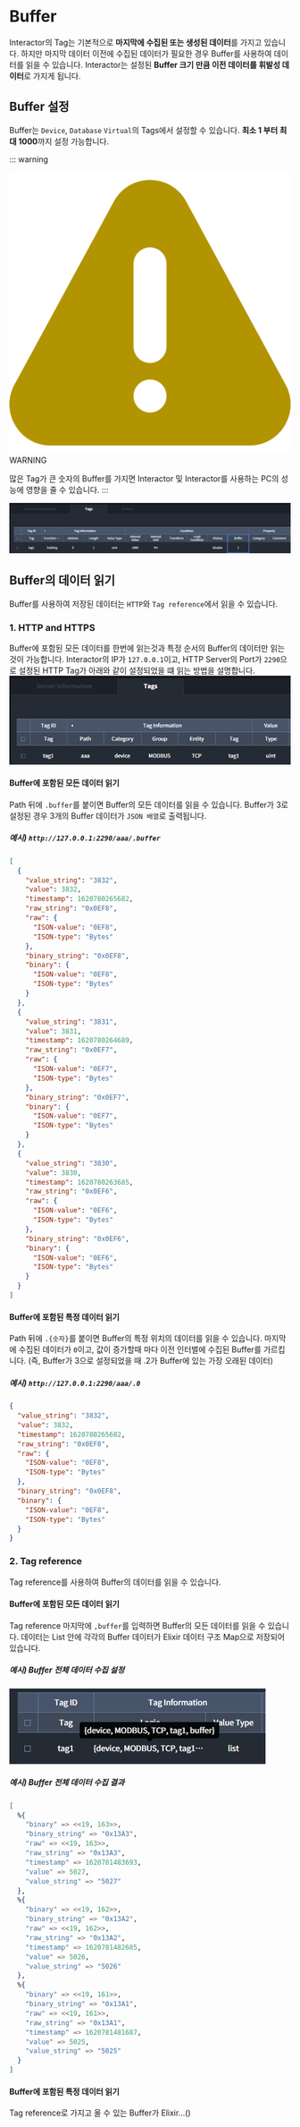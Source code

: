 # Buffer
Interactor의 Tag는 기본적으로 **마지막에 수집된 또는 생성된 데이터**를 가지고 있습니다. 하지만 마지막 데이터 이전에 수집된 데이터가 필요한 경우 Buffer를 사용하여 데이터를 읽을 수 있습니다. Interactor는 설정된 **Buffer 크기 만큼 이전 데이터를 휘발성 데이터**로 가지게 됩니다.  

## Buffer 설정
Buffer는 `Device`, `Database` `Virtual`의 Tags에서 설정할 수 있습니다. **최소 1 부터 최대 1000**까지 설정 가능합니다.

::: warning <p class="custom-block-title"><img src="../../img/icon/warning.svg">WARNING</p>
많은 Tag가 큰 숫자의 Buffer를 가지면 Interactor 및 Interactor를 사용하는 PC의 성능에 영향을 줄 수 있습니다.
:::


<img src="../../img/details/buffer.png">

## Buffer의 데이터 읽기
Buffer를 사용하여 저장된 데이터는 `HTTP`와 `Tag reference`에서 읽을 수 있습니다.

### 1. HTTP and HTTPS
Buffer에 포함된 모든 데이터를 한번에 읽는것과 특정 순서의 Buffer의 데이터만 읽는것이 가능합니다. Interactor의 IP가 `127.0.0.1`이고, HTTP Server의 Port가 `2290`으로 설정된 HTTP Tag가 아래와 같이 설정되었을 떄 읽는 방법을 설명합니다.
<img src="../../img/details/buffer_http.png">

#### Buffer에 포함된 모든 데이터 읽기
Path 뒤에 `.buffer`를 붙이면 Buffer의 모든 데이터를 읽을 수 있습니다. Buffer가 3로 설정된 경우 3개의 Buffer 데이터가 `JSON 배열`로 출력됩니다.  
##### 예시) `http://127.0.0.1:2290/aaa/.buffer`
``` json
[
  {
    "value_string": "3832",
    "value": 3832,
    "timestamp": 1620780265682,
    "raw_string": "0x0EF8",
    "raw": {
      "ISON-value": "0EF8",
      "ISON-type": "Bytes"
    },
    "binary_string": "0x0EF8",
    "binary": {
      "ISON-value": "0EF8",
      "ISON-type": "Bytes"
    }
  },
  {
    "value_string": "3831",
    "value": 3831,
    "timestamp": 1620780264689,
    "raw_string": "0x0EF7",
    "raw": {
      "ISON-value": "0EF7",
      "ISON-type": "Bytes"
    },
    "binary_string": "0x0EF7",
    "binary": {
      "ISON-value": "0EF7",
      "ISON-type": "Bytes"
    }
  },
  {
    "value_string": "3830",
    "value": 3830,
    "timestamp": 1620780263685,
    "raw_string": "0x0EF6",
    "raw": {
      "ISON-value": "0EF6",
      "ISON-type": "Bytes"
    },
    "binary_string": "0x0EF6",
    "binary": {
      "ISON-value": "0EF6",
      "ISON-type": "Bytes"
    }
  }
]
```

#### Buffer에 포함된 특정 데이터 읽기
Path 뒤에 `.{숫자}`를 붙이면 Buffer의 특정 위치의 데이터를 읽을 수 있습니다. 마지막에 수집된 데이터가 `0`이고, 값이 증가할때 마다 이전 인터벌에 수집된 Buffer를 가르킵니다. (즉, Buffer가 3으로 설정되었을 때 .2가 Buffer에 있는 가장 오래된 데이터)  
##### 예시) `http://127.0.0.1:2290/aaa/.0` 
``` json
{
  "value_string": "3832",
  "value": 3832,
  "timestamp": 1620780265682,
  "raw_string": "0x0EF8",
  "raw": {
    "ISON-value": "0EF8",
    "ISON-type": "Bytes"
  },
  "binary_string": "0x0EF8",
  "binary": {
    "ISON-value": "0EF8",
    "ISON-type": "Bytes"
  }
}
```

### 2. Tag reference
Tag reference를 사용하여 Buffer의 데이터를 읽을 수 있습니다.

#### Buffer에 포함된 모든 데이터 읽기
Tag reference 마지막에 `,buffer`를 입력하면 Buffer의 모든 데이터를 읽을 수 있습니다. 데이터는 List 안에 각각의 Buffer 데이터가 Elixir 데이터 구조 Map으로 저장되어 있습니다.  

##### 예시) Buffer 전체 데이터 수집 설정
<img src="../../img/details/buffer_tag1.png">

##### 예시) Buffer 전체 데이터 수집 결과
``` elixir
[
  %{
    "binary" => <<19, 163>>,
    "binary_string" => "0x13A3",
    "raw" => <<19, 163>>,
    "raw_string" => "0x13A3",
    "timestamp" => 1620781483693,
    "value" => 5027,
    "value_string" => "5027"
  },
  %{
    "binary" => <<19, 162>>,
    "binary_string" => "0x13A2",
    "raw" => <<19, 162>>,
    "raw_string" => "0x13A2",
    "timestamp" => 1620781482685,
    "value" => 5026,
    "value_string" => "5026"
  },
  %{
    "binary" => <<19, 161>>,
    "binary_string" => "0x13A1",
    "raw" => <<19, 161>>,
    "raw_string" => "0x13A1",
    "timestamp" => 1620781481687,
    "value" => 5025,
    "value_string" => "5025"
  }
]
```

#### Buffer에 포함된 특정 데이터 읽기
Tag reference로 가지고 올 수 있는 Buffer가 Elixir...(<span class="construction"/>)